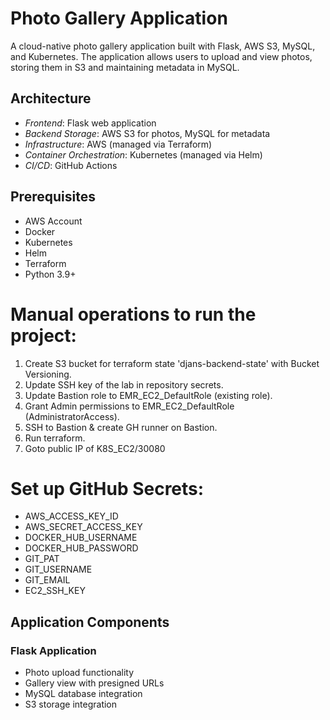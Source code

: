 # Photo Gallery Application

A cloud-native photo gallery application built with Flask, AWS S3, MySQL, and Kubernetes. The application allows users to upload and view photos, storing them in S3 and maintaining metadata in MySQL.

## Architecture

- *Frontend*: Flask web application
- *Backend Storage*: AWS S3 for photos, MySQL for metadata
- *Infrastructure*: AWS (managed via Terraform)
- *Container Orchestration*: Kubernetes (managed via Helm)
- *CI/CD*: GitHub Actions

## Prerequisites

- AWS Account
- Docker
- Kubernetes
- Helm
- Terraform
- Python 3.9+


# Manual operations to run the project:
1. Create S3 bucket for terraform state 'djans-backend-state' with Bucket Versioning.
2. Update SSH key of the lab in repository secrets.
3. Update Bastion role to EMR_EC2_DefaultRole (existing role).
4. Grant Admin permissions to EMR_EC2_DefaultRole (AdministratorAccess).
5. SSH to Bastion & create GH runner on Bastion.
6. Run terraform.
7. Goto public IP of K8S_EC2/30080


# Set up GitHub Secrets:
   - AWS_ACCESS_KEY_ID
   - AWS_SECRET_ACCESS_KEY
   - DOCKER_HUB_USERNAME
   - DOCKER_HUB_PASSWORD
   - GIT_PAT
   - GIT_USERNAME
   - GIT_EMAIL
   - EC2_SSH_KEY

## Application Components

### Flask Application
- Photo upload functionality
- Gallery view with presigned URLs
- MySQL database integration
- S3 storage integration

